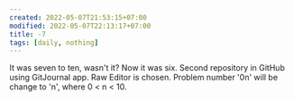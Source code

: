 ```yaml
---
created: 2022-05-07T21:53:15+07:00
modified: 2022-05-07T22:13:17+07:00
title: -7
tags: [daily, nothing]
---
```


It was seven to ten, wasn't it? Now it was six. Second repository in GitHub using GitJournal app. Raw Editor is chosen. Problem number '0n' will be change to 'n', where 0 < n < 10.

